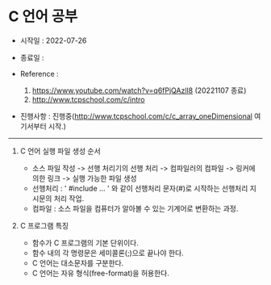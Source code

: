 C 언어 공부
=============

* 시작일 : 2022-07-26
* 종료일 : 
* Reference : 
    1. https://www.youtube.com/watch?v=q6fPjQAzll8 (20221107 종료)
    2. http://www.tcpschool.com/c/intro

* 진행사항 : 진행중(http://www.tcpschool.com/c/c_array_oneDimensional 여기서부터 시작.)

--------------

1. C 언어 실행 파일 생성 순서
    * 소스 파일 작성 -> 선행 처리기의 선행 처리 -> 컴파일러의 컴파일 -> 링커에 의한 링크 -> 실행 가능한 파일 생성
    * 선행처리 : ' #include ... ' 와 같이 선행처리 문자(#)로 시작하는 선행처리 지시문의 처리 작업.
    * 컴파일 : 소스 파일을 컴퓨터가 알아볼 수 있는 기계어로 변환하는 과정.

2. C 프로그램 특징
    * 함수가 C 프로그램의 기본 단위이다.
    * 함수 내의 각 명령문은 세미콜론(;)으로 끝나야 한다.
    * C 언어는 대소문자를 구분한다.
    * C 언어는 자유 형식(free-format)을 허용한다.
